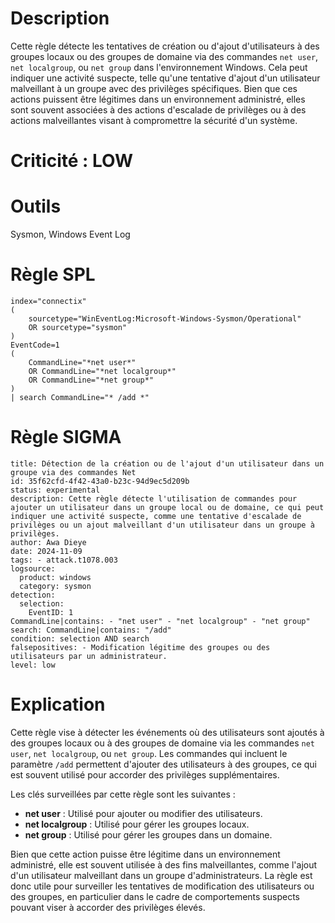 # Description

Cette règle détecte les tentatives de création ou d'ajout d'utilisateurs à des groupes locaux ou des groupes de domaine via des commandes `net user`, `net localgroup`, ou `net group` dans l'environnement Windows. Cela peut indiquer une activité suspecte, telle qu'une tentative d'ajout d'un utilisateur malveillant à un groupe avec des privilèges spécifiques. Bien que ces actions puissent être légitimes dans un environnement administré, elles sont souvent associées à des actions d'escalade de privilèges ou à des actions malveillantes visant à compromettre la sécurité d'un système.

# Criticité : **LOW**

# Outils
Sysmon, Windows Event Log

# Règle SPL
```spl
index="connectix"
(
    sourcetype="WinEventLog:Microsoft-Windows-Sysmon/Operational" 
    OR sourcetype="sysmon"
) 
EventCode=1
(
    CommandLine="*net user*" 
    OR CommandLine="*net localgroup*" 
    OR CommandLine="*net group*"
)
| search CommandLine="* /add *"

```

# Règle SIGMA

```
title: Détection de la création ou de l'ajout d'un utilisateur dans un groupe via des commandes Net
id: 35f62cfd-4f42-43a0-b23c-94d9ec5d209b
status: experimental
description: Cette règle détecte l'utilisation de commandes pour ajouter un utilisateur dans un groupe local ou de domaine, ce qui peut indiquer une activité suspecte, comme une tentative d'escalade de privilèges ou un ajout malveillant d'un utilisateur dans un groupe à privilèges.
author: Awa Dieye
date: 2024-11-09
tags: - attack.t1078.003
logsource: 
  product: windows 
  category: sysmon
detection: 
  selection:
    EventID: 1 
CommandLine|contains: - "net user" - "net localgroup" - "net group" search: CommandLine|contains: "/add" 
condition: selection AND search 
falsepositives: - Modification légitime des groupes ou des utilisateurs par un administrateur.
level: low
```

# Explication

Cette règle vise à détecter les événements où des utilisateurs sont ajoutés à des groupes locaux ou à des groupes de domaine via les commandes `net user`, `net localgroup`, ou `net group`. Les commandes qui incluent le paramètre `/add` permettent d'ajouter des utilisateurs à des groupes, ce qui est souvent utilisé pour accorder des privilèges supplémentaires.

Les clés surveillées par cette règle sont les suivantes :

- **net user** : Utilisé pour ajouter ou modifier des utilisateurs.
- **net localgroup** : Utilisé pour gérer les groupes locaux.
- **net group** : Utilisé pour gérer les groupes dans un domaine.

Bien que cette action puisse être légitime dans un environnement administré, elle est souvent utilisée à des fins malveillantes, comme l'ajout d'un utilisateur malveillant dans un groupe d'administrateurs. La règle est donc utile pour surveiller les tentatives de modification des utilisateurs ou des groupes, en particulier dans le cadre de comportements suspects pouvant viser à accorder des privilèges élevés.

